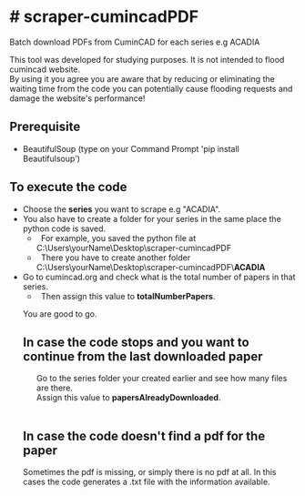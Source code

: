 <h1># scraper-cumincadPDF</h1>

<p>Batch download PDFs from CuminCAD for each series e.g ACADIA</p>

<p>This tool was developed for studying purposes. It is not intended to flood cumincad website.<br />
By using it you agree you are aware that by reducing or eliminating the waiting time from the code you can potentially cause flooding requests and damage the website&#39;s performance!</p>

<h2>Prerequisite</h2>

<ul>
	<li>BeautifulSoup (type on your Command Prompt &#39;pip install Beautifulsoup&#39;)</li>
</ul>

<h2>To execute the code</h2>

<ul>
	<li>Choose the <strong>series</strong>&nbsp;you want to scrape e.g "ACADIA".</li>
	<li>You also have to create a folder for your series in the same place the python code is saved.
	<ul>
		<li>&nbsp; For example, you saved the python file at C:\Users\yourName\Desktop\scraper-cumincadPDF</li>
		<li>&nbsp; There you have to create another folder C:\Users\yourName\Desktop\scraper-cumincadPDF\<strong>ACADIA</strong></li>
	</ul>
	</li>
	<li>Go to cumincad.org and check what is the total number of papers in that series.
	<ul>
		<li>&nbsp; Then assign this value to <strong>totalNumberPapers</strong>.&nbsp;</li>
</ul>
<p>You are good to go.</p>

<h2>In case the code stops and you want to continue from the last downloaded paper</h2>
<ul>
<p>Go to the series folder your created earlier and see how many files are there.<br />
Assign this value to <strong>papersAlreadyDownloaded</strong>.<br />
&nbsp;</p>
</ul>
<h2>In case the code doesn't find a pdf for the paper</h2>
<p>Sometimes the pdf is missing, or simply there is no pdf at all. In this cases the code generates a .txt file with the information available.</p>
		
